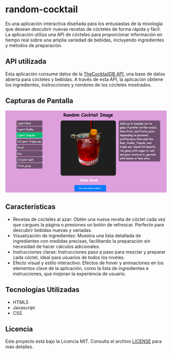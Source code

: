 # random-cocktail
Es una aplicación interactiva diseñada para los entusiastas de la mixología que desean descubrir nuevas recetas de cócteles de forma rápida y fácil. La aplicación utiliza una API de cócteles para proporcionar información en tiempo real sobre una amplia variedad de bebidas, incluyendo ingredientes y métodos de preparación.

## API utilizada
Esta aplicación consume datos de la [TheCocktailDB API](https://www.thecocktaildb.com/), una base de datos abierta para cócteles y bebidas. A través de esta API, la aplicación obtiene los ingredientes, instrucciones y nombres de los cócteles mostrados.

## Capturas de Pantalla

![Inicio](assets/img/captura.png)

## Características

- Recetas de cócteles al azar: Obtén una nueva receta de cóctel cada vez que cargues la página o  presiones un botón de refrescar. Perfecto para descubrir bebidas nuevas y variadas.
- Visualización de ingredientes: Muestra una lista detallada de ingredientes con medidas precisas, facilitando la preparación sin necesidad de hacer cálculos adicionales.
- Instrucciones claras: Instrucciones paso a paso para mezclar y preparar cada cóctel, ideal para usuarios de todos los niveles.
- Efecto visual y estilo interactivo: Efectos de hover y animaciones en los elementos clave de la aplicación, como la lista de ingredientes e instrucciones, que mejoran la experiencia de usuario.

## Tecnologías Utilizadas

- HTML5
- Javascript
- CSS


## Licencia

Este proyecto está bajo la Licencia MIT. Consulta el archivo [LICENSE](LICENSE) para más detalles.



